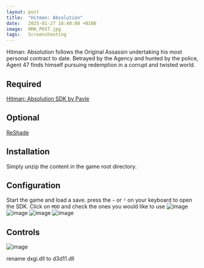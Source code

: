 ```yaml
---
layout: post
title:  "Hitman: Absolution"
date:   2025-01-27 18:40:00 +0100
image:  HMA_POST.jpg
tags:   Screenshooting
---
```


Hitman: Absolution follows the Original Assassin undertaking his most personal contract to date. 
Betrayed by the Agency and hunted by the police, Agent 47 finds himself pursuing redemption in a corrupt and twisted world.

## Required
[Hitman: Absolution SDK by Pavle](https://github.com/pavledev/HitmanAbsolutionSDK/releases)

## Optional
[ReShade](https://reshade.me)

## Installation
Simply unzip the content in the game root directory. 

## Configuration
Start the game and load a save. press the `~` or `²` on your keyboard to open the SDK.
Click on `MOD` and check the ones you would like to use
![image](https://github.com/user-attachments/assets/16f4f669-fa5e-4584-afca-78b51934127a)
![image](https://github.com/user-attachments/assets/cd087763-f354-4090-bbd8-41e507f78b2b)
![image](https://github.com/user-attachments/assets/362b7323-5a65-4f32-bbf0-236be28a82d1)
![image](https://github.com/user-attachments/assets/4d9a12e6-e089-416d-8ca9-e2ac9bf38bb3)

## Controls
![image](https://github.com/user-attachments/assets/0a0e5d26-079f-4c41-940b-6e5fb78e3bf6)


rename dxgi.dll to d3d11.dll
